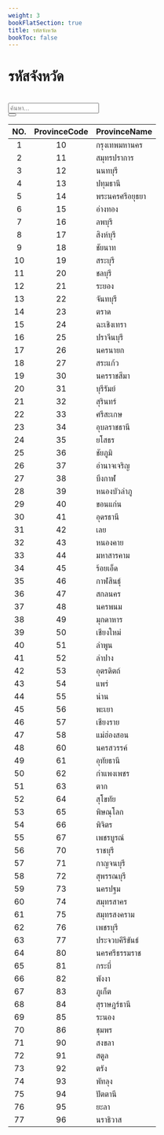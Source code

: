 ```yaml
---
weight: 3
bookFlatSection: true
title: รหัสจังหวัด
bookToc: false
---
```


รหัสจังหวัด 
====

 <link rel="stylesheet" href="https://maxcdn.bootstrapcdn.com/bootstrap/4.4.1/css/bootstrap.min.css">
<script src="https://ajax.googleapis.com/ajax/libs/jquery/3.4.1/jquery.min.js"></script>
<script src="https://cdnjs.cloudflare.com/ajax/libs/popper.js/1.16.0/umd/popper.min.js"></script>
<script src="https://maxcdn.bootstrapcdn.com/bootstrap/4.4.1/js/bootstrap.min.js"></script>
<link rel="stylesheet" href="https://use.fontawesome.com/releases/v5.7.0/css/all.css" integrity="sha384-lZN37f5QGtY3VHgisS14W3ExzMWZxybE1SJSEsQp9S+oqd12jhcu+A56Ebc1zFSJ" crossorigin="anonymous">

<br>
 <div class="input-group">
    <input type="text" class="form-control col-sm-4 border-danger" id="myInput" placeholder="ค้นหา...">
    <div class="input-group-append">
      <button class="btn btn-danger" type="button">
        <i class="fa fa-search text-white "></i>
      </button>
    </div>
  </div>


| NO. | ProvinceCode | ProvinceName    |
|:---:|:--------------:|-------------|
| 1   | 10           | กรุงเทพมหานคร   |
| 2   | 11           | สมุทรปราการ     |
| 3   | 12           | นนทบุรี         |
| 4   | 13           | ปทุมธานี        |
| 5   | 14           | พระนครศรีอยุธยา |
| 6   | 15           | อ่างทอง         |
| 7   | 16           | ลพบุรี          |
| 8   | 17           | สิงห์บุรี       |
| 9   | 18           | ชัยนาท          |
| 10  | 19           | สระบุรี         |
| 11  | 20           | ชลบุรี          |
| 12  | 21           | ระยอง           |
| 13  | 22           | จันทบุรี        |
| 14  | 23           | ตราด            |
| 15  | 24           | ฉะเชิงเทรา      |
| 16  | 25           | ปราจีนบุรี      |
| 17  | 26           | นครนายก         |
| 18  | 27           | สระแก้ว         |
| 19  | 30           | นครราชสีมา      |
| 20  | 31           | บุรีรัมย์       |
| 21  | 32           | สุรินทร์        |
| 22  | 33           | ศรีสะเกษ        |
| 23  | 34           | อุบลราชธานี     |
| 24  | 35           | ยโสธร           |
| 25  | 36           | ชัยภูมิ         |
| 26  | 37           | อำนาจเจริญ      |
| 27  | 38           | บึงกาฬ          |
| 28  | 39           | หนองบัวลำภู     |
| 29  | 40           | ขอนแก่น         |
| 30  | 41           | อุดรธานี        |
| 31  | 42           | เลย             |
| 32  | 43           | หนองคาย         |
| 33  | 44           | มหาสารคาม       |
| 34  | 45           | ร้อยเอ็ด        |
| 35  | 46           | กาฬสินธุ์       |
| 36  | 47           | สกลนคร          |
| 37  | 48           | นครพนม          |
| 38  | 49           | มุกดาหาร        |
| 39  | 50           | เชียงใหม่       |
| 40  | 51           | ลำพูน           |
| 41  | 52           | ลำปาง           |
| 42  | 53           | อุตรดิตถ์       |
| 43  | 54           | แพร่            |
| 44  | 55           | น่าน            |
| 45  | 56           | พะเยา           |
| 46  | 57           | เชียงราย        |
| 47  | 58           | แม่ฮ่องสอน      |
| 48  | 60           | นครสวรรค์       |
| 49  | 61           | อุทัยธานี       |
| 50  | 62           | กำแพงเพชร       |
| 51  | 63           | ตาก             |
| 52  | 64           | สุโขทัย         |
| 53  | 65           | พิษณุโลก        |
| 54  | 66           | พิจิตร          |
| 55  | 67           | เพชรบูรณ์       |
| 56  | 70           | ราชบุรี         |
| 57  | 71           | กาญจนบุรี       |
| 58  | 72           | สุพรรณบุรี      |
| 59  | 73           | นครปฐม          |
| 60  | 74           | สมุทรสาคร       |
| 61  | 75           | สมุทรสงคราม     |
| 62  | 76           | เพชรบุรี        |
| 63  | 77           | ประจวบคีรีขันธ์ |
| 64  | 80           | นครศรีธรรมราช   |
| 65  | 81           | กระบี่          |
| 66  | 82           | พังงา           |
| 67  | 83           | ภูเก็ต          |
| 68  | 84           | สุราษฎร์ธานี    |
| 69  | 85           | ระนอง           |
| 70  | 86           | ชุมพร           |
| 71  | 90           | สงขลา           |
| 72  | 91           | สตูล            |
| 73  | 92           | ตรัง            |
| 74  | 93           | พัทลุง          |
| 75  | 94           | ปัตตานี         |
| 76  | 95           | ยะลา            |
| 77  | 96           | นราธิวาส        |

<script>
function filterTable(event) {
    var filter = event.target.value.toUpperCase();
    var rows = document.querySelector(".markdown table tbody").rows;
    
    for (var i = 0; i < rows.length; i++) {
        var firstCol = rows[i].cells[1].textContent.toUpperCase();
        var secondCol = rows[i].cells[2].textContent.toUpperCase();
        if (firstCol.indexOf(filter) > -1 || secondCol.indexOf(filter) > -1) {
            rows[i].style.display = "";
        } else {
            rows[i].style.display = "none";
        }      
    }
}

document.querySelector('#myInput').addEventListener('keyup', filterTable, false);
</script>


